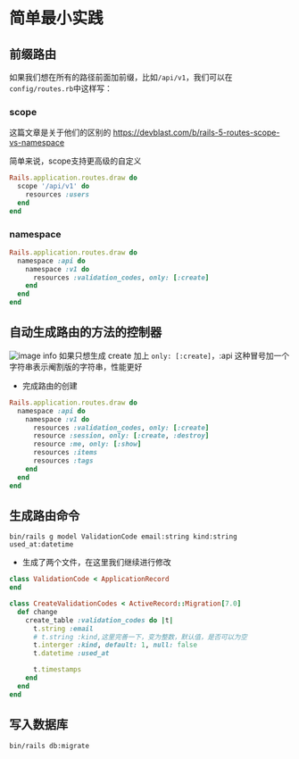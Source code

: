 # 简单最小实践
## 前缀路由
如果我们想在所有的路径前面加前缀，比如`/api/v1`，我们可以在`config/routes.rb`中这样写：

### scope
这篇文章是关于他们的区别的 https://devblast.com/b/rails-5-routes-scope-vs-namespace

简单来说，scope支持更高级的自定义

```ruby
Rails.application.routes.draw do
  scope '/api/v1' do
    resources :users
  end
end
```
### namespace
```ruby
Rails.application.routes.draw do
  namespace :api do
    namespace :v1 do
      resources :validation_codes, only: [:create]
    end
  end
end

```
## 自动生成路由的方法的控制器
![image info](/img/routes.png)
如果只想生成 create 加上 `only: [:create]`，:api 这种冒号加一个字符串表示阉割版的字符串，性能更好

- 完成路由的创建
```ruby
Rails.application.routes.draw do
  namespace :api do
    namespace :v1 do
      resources :validation_codes, only: [:create]
      resource :session, only: [:create, :destroy]
      resource :me, only: [:show]
      resources :items
      resources :tags
    end
  end
end

```

## 生成路由命令
```shell
bin/rails g model ValidationCode email:string kind:string used_at:datetime
```
- 生成了两个文件，在这里我们继续进行修改
```ruby title="app/models/validation_code.rb"
class ValidationCode < ApplicationRecord
end
```
```ruby title='db/migrate/20220917145729_create_validation_codes.rb'
class CreateValidationCodes < ActiveRecord::Migration[7.0]
  def change
    create_table :validation_codes do |t|
      t.string :email
      # t.string :kind,这里完善一下，变为整数，默认值，是否可以为空
      t.interger :kind, default: 1, null: false
      t.datetime :used_at

      t.timestamps
    end
  end
end
```
## 写入数据库
```
bin/rails db:migrate
```
